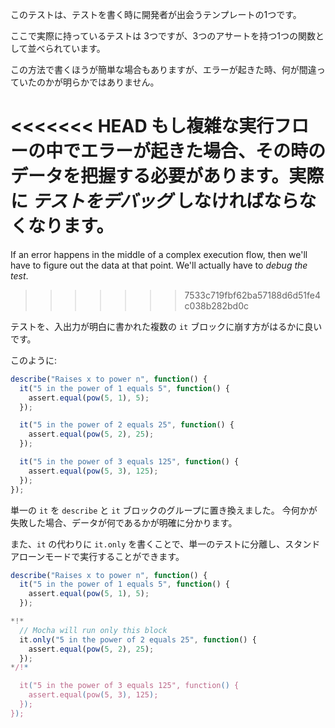 このテストは、テストを書く時に開発者が出会うテンプレートの1つです。

ここで実際に持っているテストは 3つですが、3つのアサートを持つ1つの関数として並べられています。

この方法で書くほうが簡単な場合もありますが、エラーが起きた時、何が間違っていたのかが明らかではありません。

<<<<<<< HEAD
もし複雑な実行フローの中でエラーが起きた場合、その時のデータを把握する必要があります。実際に *テストをデバッグ* しなければならなくなります。
=======
If an error happens in the middle of a complex execution flow, then we'll have to figure out the data at that point. We'll actually have to *debug the test*.
>>>>>>> 7533c719fbf62ba57188d6d51fe4c038b282bd0c

テストを、入出力が明白に書かれた複数の `it` ブロックに崩す方がはるかに良いです。

このように:
```js
describe("Raises x to power n", function() {
  it("5 in the power of 1 equals 5", function() {
    assert.equal(pow(5, 1), 5);
  });

  it("5 in the power of 2 equals 25", function() {
    assert.equal(pow(5, 2), 25);
  });

  it("5 in the power of 3 equals 125", function() {
    assert.equal(pow(5, 3), 125);
  });
});
```

単一の `it` を `describe` と `it` ブロックのグループに置き換えました。 今何かが失敗した場合、データが何であるかが明確に分かります。

また、`it` の代わりに `it.only` を書くことで、単一のテストに分離し、スタンドアローンモードで実行することができます。


```js
describe("Raises x to power n", function() {
  it("5 in the power of 1 equals 5", function() {
    assert.equal(pow(5, 1), 5);
  });

*!*
  // Mocha will run only this block
  it.only("5 in the power of 2 equals 25", function() {
    assert.equal(pow(5, 2), 25);
  });
*/!*

  it("5 in the power of 3 equals 125", function() {
    assert.equal(pow(5, 3), 125);
  });
});
```
